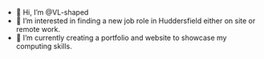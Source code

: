 - 👋 Hi, I’m @VL-shaped
- 👀 I’m interested in finding a new job role in Huddersfield either on site or remote work.
- 🌱 I’m currently creating a portfolio and website to showcase my computing skills.

